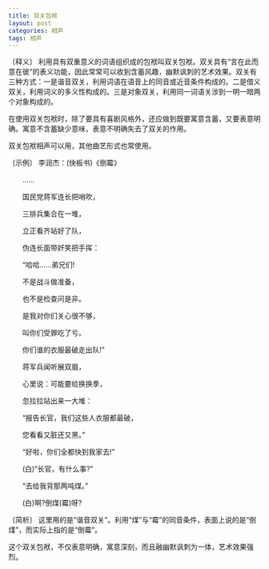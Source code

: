 ```yaml
---
title: 双关包袱
layout: post
categories: 相声
tags: 相声
---
```


〔释义〕 利用具有双重意义的词语组织成的包袱叫双关包袱。双关具有“言在此而意在彼”的表义功能，因此常常可以收到含蓄风趣，幽默讽刺的艺术效果。双关有三种方式：一是谐音双关，利用词语在语音上的同音或近音条件构成的。二是借义双关，利用词义的多义性构成的。三是对象双关，利用同一词语关涉到一明一暗两个对象构成的。

在使用双关包袱时，除了要具有喜剧风格外，还应做到既要寓意含蓄，又要表意明确。寓意不含蓄缺少意味，表意不明确失去了双关的作用。

双关包袱相声可以用，其他曲艺形式也常使用。

〔示例〕 李润杰：(快板书)《倒霉》

　　……

　　国民党蒋军连长把哨吹，

　　三排兵集合在一堆，

　　立正看齐站好了队，

　　伪连长面带奸笑把手挥：

　　“哈哈……弟兄们!

　　不是战斗做准备，

　　也不是检查问是非。

　　是我对你们关心很不够，

　　叫你们受罪吃了亏。

　　你们谁的衣服最破走出队!”

　　蒋军兵闻听展双眉，

　　心里说：可能要给换换季，

　　忽拉拉站出来一大堆：

　　“报告长官，我们这些人衣服都最破，

　　您看看又脏还又黑。”

　　“好啦，你们全都快到我家去!”

　　(白)“长官，有什么事?”

　　“去给我背那两吨煤。”

　　(白)啊?倒煤(霉)呀?

〔简析〕 这里用的是“谐音双关”。利用“煤”与“霉”的同音条件，表面上说的是“倒煤”，而实际上指的是“倒霉”。

这个双关包袱，不仅表意明确，寓意深刻，而且融幽默讽刺为一体，艺术效果强烈。 